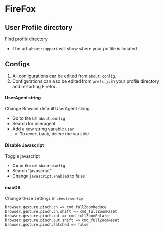 FireFox
============

User Profile directory
-----------------------------------

Find profile directory
- The url: `about:support` will show where your profile is located.


Configs
----------
1. All configurations can be edited from `about:config`.
2. Configurations can also be edited from  `prefs.js` in your profile directory and restarting Firefox.

#### UserAgent string
Change Browser default UserAgent string
- Go to the url `about:config`
- Search for useragent
- Add a new string variable `user`
    - To revert back, delete the variable

#### Disable Javascript
Toggle javascript
- Go to the url `about:config`
- Search "javascript"
- Change `javascript.enabled` to false

#### macOS
Change these settings in `about:config`
```
browser.gesture.pinch.in => cmd_fullZoomReduce
browser.gesture.pinch.in.shift => cmd_fullZoomReset
browser.gesture.pinch.out => cmd_fullZoomEnlarge browser.gesture.pinch.out.shift => cmd_fullZoomReset browser.gesture.pinch.latched => false
```

